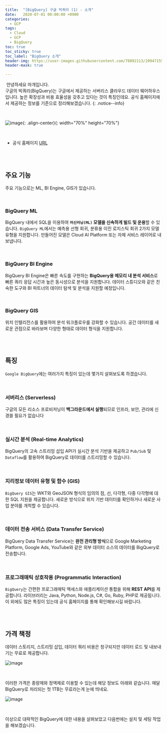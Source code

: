```yaml
---
title:  "[BigQuery] 구글 빅쿼리 (1) - 소개"
date:   2020-07-01 00:00:00 +0900
categories:
  - GCP
tags:
  - Cloud
  - GCP
  - BigQuery
toc: true
toc_sticky: true
toc_label: "BigQuery 소개"
header-img: https://user-images.githubusercontent.com/78892113/209471556-8c6c325a-8c24-48a0-a12c-4f9ffea0bbc3.png
header-mask: true

---
```


&nbsp;안녕하세요 마개입니다.  
구글의 빅쿼리(BigQuery)는 구글에서 제공하는 서버리스 클라우드 데이터 웨어하우스입니다. 높은 확장성과 비용 효율성을 갖추고 있다는 것이 특징인데요. 공식 홈페이지에서 제공하는 정보를 기준으로 정리해보겠습니다.
{: .notice--info}

<br>

![image](https://user-images.githubusercontent.com/78892113/209471556-8c6c325a-8c24-48a0-a12c-4f9ffea0bbc3.png){: .align-center}{: width="70%" height="70%"} 

<br>

* 공식 홈페이지 <a href="https://cloud.google.com/bigquery/?hl=ko">URL</a>

<br><br>

## 주요 기능

주요 기능으로는 ML, BI Engine, GIS가 있습니다.

<br>

### BigQuery ML

BigQuery 내에서 SQL을 이용하여 **`머신러닝(ML)` 모델을 신속하게 빌드 및 운용**할 수 있습니다. `BigQuery ML`에서는 예측용 선형 회귀, 분류용 이진 로지스틱 회귀 2가지 모델 유형을 지원합니다. 만들어진 모델은 Cloud AI Platform 또는 자체 서비스 레이어로 내보냅니다. 

<br>

### BigQuery BI Engine

BigQuery BI Engine은 빠른 속도를 구현하는 **BigQuery용 메모리 내 분석 서비스**로 빠른 쿼리 응답 시간과 높은 동시성으로 분석을 지원합니다. 데이터 스튜디오와 같은 친숙한 도구와 BI 파트너의 데이터 탐색 및 분석을 지원할 예정입니다. 

<br>

### BigQuery GIS

위치 인텔리전스를 활용하여 분석 워크플로우를 강화할 수 있습니다. 공간 데이터를 새로운 관점으로 바라보며 다양한 형태로 데이터 형식을 지원합니다. 

<br><br>

## 특징

`Google BigQuery`에는 여러가지 특징이 있는데 몇가지 살펴보도록 하겠습니다. 

​<br>

### 서버리스 (Serverless)

구글의 모든 리소스 프로비저닝이 **백그라운드에서 실행**되므로 인프라, 보안, 관리에 신경쓸 필요가 없습니다

<br>

### 실시간 분석 (Real-time Analytics)

BigQuery의 고속 스트리밍 삽입 API가 실시간 분석 기반을 제공하고 `Pub/Sub` 및 `Dataflow`를 활용하여 BigQuery로 데이터를 스트리밍할 수 있습니다. 

<br>

### 지리정보 데이터 유형 및 함수 (GIS)

`BigQuery GIS`는 WKT와 GeoJSON 형식의 임의의 점, 선, 다각형, 다중 다각형에 대한 SQL 지원을 제공합니다. 새로운 방식으로 위치 기반 데이터를 확인하거나 새로운 사업 분야를 개척할 수 있습니다. 

<br>

### 데이터 전송 서비스 (Data Transfer Service)

BigQuery Data Transfer Service는 **완전 관리형 방식**으로 Google Marketing Platform, Google Ads, YouTube와 같은 외부 데이터 소스의 데이터를 BigQuery로 전송합니다. 

<br>

### 프로그래매틱 상호작용 (Programmatic Interaction)

`BigQuery`는 간편한 프로그래매틱 액세스와 애플리케이션 통합을 위해 **REST API**를 제공합니다. 라이브러리는 Java, Python, Node.js, C#, Go, Ruby, PHP로 제공됩니다.  
이 외에도 많은 특징이 있는데 공식 홈페이지를 통해 확인해보시길 바랍니다. 

<br><br>

## 가격 책정

데이터 스토리지, 스트리밍 삽입, 데이터 쿼리 비용은 청구되지만 데이터 로드 및 내보내기는 무료로 제공합니다. 

![image](https://user-images.githubusercontent.com/78892113/209472098-99c9a976-e00f-4bd9-ae30-d9933fdc92fe.png)

<br>

이러한 가격은 종량제와 정액제로 이용할 수 있는데 해당 정보도 아래와 같습니다. 매달 BigQuery로 처리되는 첫 1TB는 무료라는게 눈에 띄네요.

![image](https://user-images.githubusercontent.com/78892113/209472130-116b7cae-6352-4600-add2-56079d865349.png)

<br>

이상으로 대략적인 BigQuery에 대한 내용을 살펴보았고 다음번에는 설치 및 세팅 작업을 해보겠습니다. 
